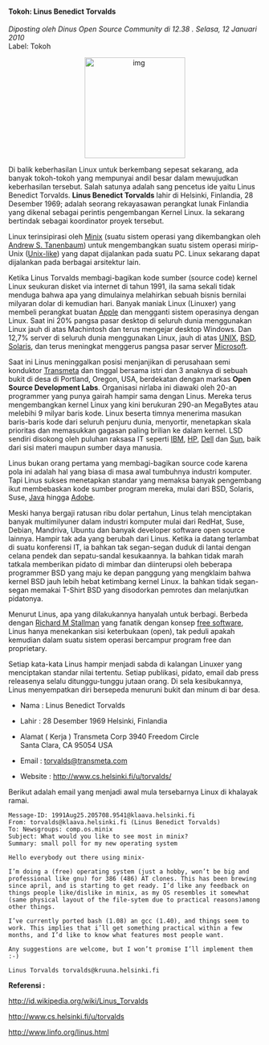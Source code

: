 #### Tokoh: Linus Benedict Torvalds
_Diposting oleh Dinus Open Source Community di 12.38 . Selasa, 12 Januari 2010_
<br>
Label: Tokoh

<div align="center">
	<img src="./posts/2010-01-12-tokoh-linus-benedict-torvalds/linus_torvalds_small.jpg" height="200px" alt="img">
</div> 

Di balik keberhasilan Linux untuk berkembang sepesat sekarang, ada banyak tokoh-tokoh yang mempunyai andil besar dalam mewujudkan keberhasilan tersebut. Salah satunya adalah sang pencetus ide yaitu Linus Benedict Torvalds. **Linus Benedict Torvalds** lahir di Helsinki, Finlandia, 28 Desember 1969; adalah seorang rekayasawan perangkat lunak Finlandia yang dikenal sebagai perintis pengembangan Kernel Linux. Ia sekarang bertindak sebagai koordinator proyek tersebut.

Linux terinsipirasi oleh [Minix](http://en.wikipedia.org/wiki/MINIX) (suatu sistem operasi yang dikembangkan oleh [Andrew S. Tanenbaum](http://en.wikipedia.org/wiki/Andrew_S._Tanenbaum)) untuk mengembangkan suatu sistem operasi mirip-Unix ([Unix-like](http://en.wikipedia.org/wiki/Unix-like)) yang dapat dijalankan pada suatu PC. Linux sekarang dapat dijalankan pada berbagai arsitektur lain.

Ketika Linus Torvalds membagi-bagikan kode sumber (source code) kernel Linux seukuran disket via internet di tahun 1991, iIa sama sekali tidak menduga bahwa apa yang dimulainya melahirkan sebuah bisnis bernilai milyaran dolar di kemudian hari.
Banyak maniak Linux (Linuxer) yang membeli perangkat buatan [Apple](http://www.apple.com/) dan mengganti sistem operasinya dengan Linux. Saat ini 20% pangsa pasar desktop di seluruh dunia menggunakan Linux jauh di atas Machintosh dan terus mengejar desktop Windows. Dan 12,7% server di seluruh dunia menggunakan Linux, jauh di atas [UNIX](http://www.unix.org/), [BSD](http://www.bsd.org/), [Solaris](http://www.sun.com/software/solaris/), dan terus meningkat menggerus pangsa pasar server [Microsoft](http://www.microsoft.com/).

Saat ini Linus meninggalkan posisi menjanjikan di perusahaan semi konduktor [Transmeta](http://www.transmeta.com/) dan tinggal bersama istri dan 3 anaknya di sebuah bukit di desa di Portland, Oregon, USA, berdekatan dengan markas **Open Source Development Labs**. Organisasi nirlaba ini diawaki oleh 20-an programmer yang punya gairah hampir sama dengan Linus. Mereka terus mengembangkan kernel Linux yang kini berukuran 290-an MegaBytes atau melebihi 9 milyar baris kode. Linux beserta timnya menerima masukan baris-baris kode dari seluruh penjuru dunia, menyortir, menetapkan skala prioritas dan memasukkan gagasan paling brilian ke dalam kernel. LSD sendiri disokong oleh puluhan raksasa IT seperti [IBM](http://www.ibm.com/), [HP](http://www.hp.com/), [Dell](http://www.dell.com/) dan [Sun](http://www.sun.com/), baik dari sisi materi maupun sumber daya manusia.

Linus bukan orang pertama yang membagi-bagikan source code karena pola ini adalah hal yang biasa di masa awal tumbuhnya industri komputer. Tapi Linus sukses menetapkan standar yang memaksa banyak pengembang ikut membebaskan kode sumber program mereka, mulai dari BSD, Solaris, Suse, [Java](http://www.java.com/) hingga [Adobe](http://www.adobe.com/).

Meski hanya bergaji ratusan ribu dolar pertahun, Linus telah menciptakan banyak multimilyuner dalam industri komputer mulai dari RedHat, Suse, Debian, Mandriva, Ubuntu dan banyak developer software open source lainnya. Hampir tak ada yang berubah dari Linus. Ketika ia datang terlambat di suatu konferensi IT, ia bahkan tak segan-segan duduk di lantai dengan celana pendek dan sepatu-sandal kesukaannya. Ia bahkan tidak marah tatkala memberikan pidato di mimbar dan diinterupsi oleh beberapa programmer BSD yang maju ke depan panggung yang mengklaim bahwa kernel BSD jauh lebih hebat ketimbang kernel Linux. Ia bahkan tidak segan-segan memakai T-Shirt BSD yang disodorkan pemrotes dan melanjutkan pidatonya.

Menurut Linus, apa yang dilakukannya hanyalah untuk berbagi. Berbeda dengan [Richard M Stallman](http://stallman.org/) yang fanatik dengan konsep [free software](http://www.fsf.org/), Linus hanya menekankan sisi keterbukaan (open), tak peduli apakah kemudian dalam suatu sistem operasi bercampur program free dan proprietary.

Setiap kata-kata Linus hampir menjadi sabda di kalangan Linuxer yang menciptakan standar nilai tertentu. Setiap publikasi, pidato, email dab press releasenya selalu ditunggu-tunggu jutaan orang. Di sela kesibukannya, Linus menyempatkan diri bersepeda menuruni bukit dan minum di bar desa.


* Nama : Linus Benedict Torvalds

* Lahir : 28 Desember 1969 Helsinki, Finlandia

* Alamat ( Kerja )
    Transmeta Corp 3940 Freedom Circle
    <br>
    Santa Clara, CA 95054 USA

* Email : torvalds@transmeta.com

* Website : <http://www.cs.helsinki.fi/u/torvalds/>

Berikut adalah email yang menjadi awal mula tersebarnya Linux di khalayak ramai.
```
Message-ID: 1991Aug25.205708.9541@klaava.helsinki.fi
From: torvalds@klaava.helsinki.fi (Linus Benedict Torvalds)
To: Newsgroups: comp.os.minix
Subject: What would you like to see most in minix?
Summary: small poll for my new operating system

Hello everybody out there using minix-

I’m doing a (free) operating system (just a hobby, won’t be big and professional like gnu) for 386 (486) AT clones. This has been brewing since april, and is starting to get ready. I’d like any feedback on things people like/dislike in minix, as my OS resembles it somewhat (same physical layout of the file-sytem due to practical reasons)among other things.

I’ve currently ported bash (1.08) an gcc (1.40), and things seem to work. This implies that i’ll get something practical within a few months, and I’d like to know what features most people want.

Any suggestions are welcome, but I won’t promise I’ll implement them :-)

Linus Torvalds torvalds@kruuna.helsinki.fi
```

**Referensi :**

<http://id.wikipedia.org/wiki/Linus_Torvalds>

<http://www.cs.helsinki.fi/u/torvalds>

<http://www.linfo.org/linus.html>